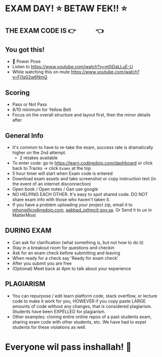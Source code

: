 # EXAM DAY! :star: BETAW FEK!! :star:

## THE EXAM CODE IS :point_right: `     ` :point_left:

## You got this!
- :muscle: Power Pose
- Listen to https://www.youtube.com/watch?v=m0iDaLLuE-U
- While watching this on mute https://www.youtube.com/watch?v=Fj1q02w6NmQ

## Scoring
- Pass or Not Pass
- 8/10 minimum for Yellow Belt
- Focus on the overall structure and layout first, then the minor details after

## General Info

- It's common to have to re-take the exam, success rate is dramatically higher on the 2nd attempt.
    - 2 retakes available
- To enter code: go to https://learn.codingdojo.com/dashboard or click back to Tracks -> click `Exams` at the top
- 5 hour timer will start when Exam code is entered
- Download exam assets and take screenshot or copy instruction text (in the event of an internet disconnection)
- Open book / Open notes / Gan use google
- NO HELPING EACH OTHER. It's easy to spot shared code. DO NOT share exam info with those who haven't taken it.
- If you have a problem uploading your project zip, email it to mhong@codingdojo.com, aabbad_p@mcit.gov.sa. Or Send it to us in MatterMost

## DURING EXAM
- Can ask for clarification (what something is, but not how to do it)
- Stay in a breakout room for questions and checkin
- Ask for an exam check before submitting and leaving
- When ready for a check say 'Ready for exam check'
- After you submit you are free 
- (Optional) Meet back at 4pm to talk about your experience

## PLAGIARISM

- You can repurpose / edit learn platform code, stack overflow, or lecture code to make it work for you, HOWEVER if you copy paste LARGE amounts of code without any changes, that is considered plagiarism. Students have been EXPELLED for plagiarism.
- Other examples: cloning entire online repos of a past students exam, sharing exam code with other students, etc. We have had to expel students for these violations as well.

# Everyone wil pass inshallah! :pray: